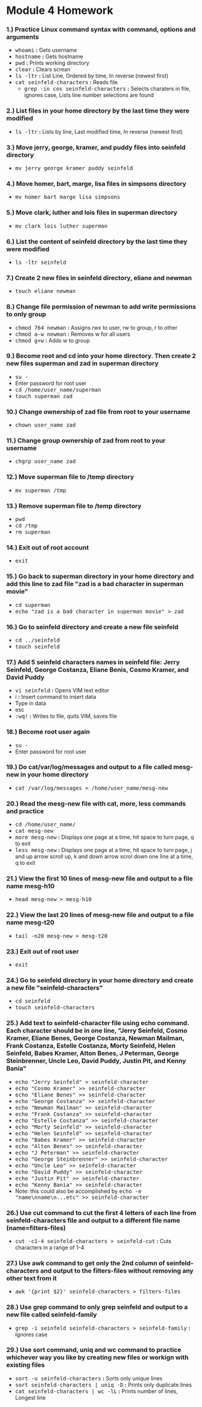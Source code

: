 # **Module 4 Homework**

### **1.)** Practice Linux command syntax with command, options and arguments
  * <kbd>whoami</kbd> **:** Gets username
  * <kbd>hostname</kbd> **:** Gets hostname
  * <kbd>pwd</kbd> **:** Prints working directory
  * <kbd>clear</kbd> **:** Clears screan
  * <kbd>ls -ltr</kbd> **:** List Line, Ordered by time, In reverse (newest first)
  * <kbd>cat seinfeld-characters</kbd> **:** Reads file
    * <kbd>grep -in cos seinfeld-characters</kbd> **:** Selects charaters in file, ignores case, Lists line number selections are found

### **2.)** List files in your home directory by the last time they were modified
  * <kbd>ls -ltr</kbd> **:** Lists by line, Last modified time, In reverse (newest first)

### **3.)** Move jerry, george, kramer, and puddy files into seinfeld directory
  * <kbd>mv jerry george kramer puddy seinfeld</kbd>
  
### **4.)** Move homer, bart, marge, lisa files in simpsons directory
  * <kbd>mv homer bart marge lisa simpsons</kbd>

### **5.)** Move clark, luther and lois files in superman directory
  * <kbd>mv clark lois luther superman</kbd>

### **6.)** List the content of seinfeld directory by the last time they were modified
  * <kbd>ls -ltr seinfeld</kbd>

### **7.)** Create 2 new files in seinfeld directory, eliane and newman
  * <kbd>touch eliane newman</kbd>

### **8.)** Change file permission of newman to add write permissions to only group
  * <kbd>chmod 764 newman</kbd> **:** Assigns rwx to user, rw to group, r to other
  * <kbd>chmod a-w newman</kbd> **:** Removes w for all users
  * <kbd>chmod g+w</kbd> **:** Adds w to group

### **9.)** Become root and cd into your home directory. Then create 2 new files superman and zad in superman directory
  * <kbd>su -</kbd>
  * Enter password for root user
  * <kbd>cd /home/user_name/superman</kbd>
  * <kbd>touch superman zad</kbd>

### **10.)** Change ownership of zad file from root to your username
  * <kbd>chown user_name zad</kbd>

### **11.)** Change group ownership of zad from root to your username
  * <kbd>chgrp user_name zad</kbd>

### **12.)** Move superman file to /temp directory
  * <kbd>mv superman /tmp</kbd>

### **13.)** Remove superman file to /temp directory
  * <kbd>pwd</kbd>
  * <kbd>cd /tmp</kbd>
  * <kbd>rm superman</kbd>

### **14.)** Exit out of root account
  * <kbd>exit</kbd>
  
### **15.)** Go back to superman directory in your home directory and add this line to zad file "zad is a bad character in superman movie"
  * <kbd>cd superman</kbd>
  * <kbd>echo "zad is a bad character in superman movie" > zad</kbd>

### **16.)** Go to seinfeld directory and create a new file seinfeld
  * <kbd>cd ../seinfeld</kbd>
  * <kbd>touch seinfeld</kbd>

### **17.)** Add 5 seinfeld characters names in seinfeld file: Jerry Seinfeld, George Costanza, Eliane Benis, Cosmo Kramer, and David Puddy
  * <kbd>vi seinfeld</kbd> **:** Opens VIM text editor
  * <kdb>i</kdb> **:** Insert command to insert data
  * Type in data
  * <kdb>esc</kdb>
  * <kbd>:wq!</kbd> **:** Writes to file, quits VIM, saves file

### **18.)** Become root user again
  * <kbd>su -</kbd>
  * Enter password for root user

### **19.)** Do cat/var/log/messages and output to a file called mesg-new in your home directory
  * <kbd>cat /var/log/messages > /home/user_name/mesg-new</kbd>

### **20.)** Read the mesg-new file with cat, more, less commands and practice
  * <kbd>cd /home/user_name/</kbd>
  * <kbd>cat mesg-new</kbd>
  * <kbd>more mesg-new</kbd> **:** Displays one page at a time, hit space to turn page, q to exit
  * <kbd>less mesg-new</kbd> **:** Displays one page at a time, hit space to turn page, j and up arrow scroll up, k and down arrow scrol down one line at a time, q to exit

### **21.)** View the first 10 lines of mesg-new file and output to a file name mesg-h10
  * <kbd>head mesg-new > mesg-h10</kbd>

### **22.)** View the last 20 lines of mesg-new file and output to a file name mesg-t20
  * <kbd>tail -n20 mesg-new > mesg-t20</kbd>

### **23.)** Exit out of root user
  * <kbd>exit</kbd>

### **24.)** Go to seinfeld directory in your home directory and create a new file "seinfeld-characters"
  * <kbd>cd seinfeld</kbd>
  * <kbd>touch seinfeld-characters</kbd>

### **25.)** Add text to seinfeld-character file using echo command. Each character should be in one line, "Jerry Seinfeld, Cosmo Kramer, Eliane Benes, George Costanza, Newman Mailman, Frank Costanza, Estelle Costanza, Morty Seinfeld, Helen Seinfeld, Babes Kramer, Alton Benes, J Peterman, George Steinbrenner, Uncle Leo, David Puddy, Justin Pit, and Kenny Bania"
  * <kbd>echo "Jerry Seinfeld" > seinfeld-character</kbd>
  * <kbd>echo "Cosmo Kramer" >> seinfeld-character</kbd>
  * <kbd>echo "Eliane Benes" >> seinfeld-character</kbd>
  * <kbd>echo "George Costanza" >> seinfeld-character</kbd>
  * <kbd>echo "Newman Mailman" >> seinfeld-character</kbd>
  * <kbd>echo "Frank Costanza" >> seinfeld-character</kbd>
  * <kbd>echo "Estelle Costanza" >> seinfeld-character</kbd>
  * <kbd>echo "Morty Seinfeld" >> seinfeld-character</kbd>
  * <kbd>echo "Helen Seinfeld" >> seinfeld-character</kbd>
  * <kbd>echo "Babes Kramer" >> seinfeld-character</kbd>
  * <kbd>echo "Alton Benes" >> seinfeld-character</kbd>
  * <kbd>echo "J Peterman" >> seinfeld-character</kbd>
  * <kbd>echo "George Steinbrenner" >> seinfeld-character</kbd>
  * <kbd>echo "Uncle Leo" >> seinfeld-character</kbd>
  * <kbd>echo "David Puddy" >> seinfeld-character</kbd>
  * <kbd>echo "Justin Pit" >> seinfeld-character</kbd>
  * <kbd>echo "Kenny Bania" >> seinfeld-character</kbd>
  * Note: this could also be accomplished by <kbd>echo -e "name\nname\n...etc" >> seinfeld-character</kbd>

### **26.)** Use cut command to cut the first 4 letters of each line from seinfeld-characters file and output to a different file name (name=filters-files)
  * <kbd>cut -c1-4 seinfeld-characters > seinfeld-cut</kbd> **:** Cuts characters in a range of 1-4

### **27.)** Use awk command to get only the 2nd column of seinfeld-characters and output to the filters-files without removing any other text from it
  * <kbd>awk '{print $2}' seinfeld-characters > filters-files</kbd>

### **28.)** Use grep command to only grep seinfeld and output to a new file called seinfeld-family
  * <kbd>grep -i seinfeld seinfeld-characters > seinfeld-family</kbd> **:** Ignores case

### **29.)** Use sort command, uniq and wc command to practice whichever way you like by creating new files or workign with existing files
  * <kbd>sort -u seinfeld-characters</kbd> **:** Sorts only unique lines
  * <kbd>sort seinfeld-characters | uniq -D</kbd> **:** Prints only duplicate lines
  * <kbd>cat seinfeld-characters | wc -lL</kbd> **:** Prints number of lines, Longest line